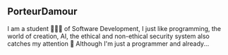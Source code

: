 ## PorteurDamour

I am a student 🧑🏻‍🎓 of Software Development, I just like programming, the world of creation, AI, the ethical and non-ethical security system also catches my attention 📙
Although I'm just a programmer and already...

